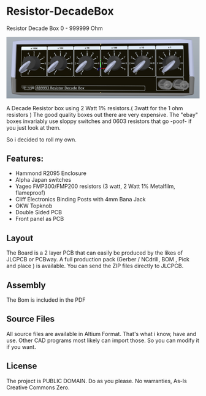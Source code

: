 # Resistor-DecadeBox
Resistor Decade Box 0 - 999999 Ohm

![Resistor Decade Box](https://github.com/vincent-himpe/Resistor-DecadeBox/blob/main/Documentation/3dsmall.png)

A Decade Resistor box using 2 Watt 1% resistors.( 3watt for the 1 ohm resistors )
The good quality boxes out there are very expensive. The "ebay" boxes invariably use sloppy switches and 0603 resistors that go -poof- if you just look at them.

So i decided to roll my own.

## Features:

- Hammond R2095 Enclosure
- Alpha Japan switches
- Yageo FMP300/FMP200  resistors (3 watt, 2 Watt 1% Metalfilm, flameproof)
- Cliff Electronics Binding Posts with 4mm Bana Jack
- OKW Topknob
- Double Sided PCB
- Front panel as PCB

## Layout

The Board is a 2 layer PCB that can easily be produced by the likes of JLCPCB or PCBway.  A full production pack (Gerber / NCdrill, BOM , Pick and place ) is available. You can send the ZIP files directly to JLCPCB.

## Assembly

The Bom is included in the PDF

## Source Files

All source files are available in Altium Format. That's what i know, have and use. Other CAD programs most likely can import those. So you can modify it if you want.

## License

The project is PUBLIC DOMAIN. Do as you please. No warranties, As-Is
Creative Commons Zero.
